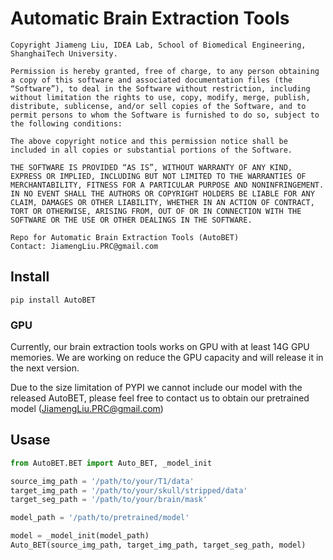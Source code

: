 # Automatic Brain Extraction Tools
```shell
Copyright Jiameng Liu, IDEA Lab, School of Biomedical Engineering, ShanghaiTech University.

Permission is hereby granted, free of charge, to any person obtaining a copy of this software and associated documentation files (the “Software”), to deal in the Software without restriction, including without limitation the rights to use, copy, modify, merge, publish, distribute, sublicense, and/or sell copies of the Software, and to permit persons to whom the Software is furnished to do so, subject to the following conditions:

The above copyright notice and this permission notice shall be included in all copies or substantial portions of the Software.

THE SOFTWARE IS PROVIDED “AS IS”, WITHOUT WARRANTY OF ANY KIND, EXPRESS OR IMPLIED, INCLUDING BUT NOT LIMITED TO THE WARRANTIES OF MERCHANTABILITY, FITNESS FOR A PARTICULAR PURPOSE AND NONINFRINGEMENT. IN NO EVENT SHALL THE AUTHORS OR COPYRIGHT HOLDERS BE LIABLE FOR ANY CLAIM, DAMAGES OR OTHER LIABILITY, WHETHER IN AN ACTION OF CONTRACT, TORT OR OTHERWISE, ARISING FROM, OUT OF OR IN CONNECTION WITH THE SOFTWARE OR THE USE OR OTHER DEALINGS IN THE SOFTWARE.

Repo for Automatic Brain Extraction Tools (AutoBET)
Contact: JiamengLiu.PRC@gmail.com
```

## Install
`pip install AutoBET`

### GPU
Currently, our brain extraction tools works on GPU with at least 14G GPU memories. We are working on reduce the GPU capacity and will release it in the next version.

Due to the size limitation of PYPI we cannot include our model with the released AutoBET, please feel free to contact us to obtain our pretrained model (JiamengLiu.PRC@gmail.com)

## Usase

```python
from AutoBET.BET import Auto_BET, _model_init

source_img_path = '/path/to/your/T1/data'
target_img_path = '/path/to/your/skull/stripped/data'
target_seg_path = '/path/to/your/brain/mask'

model_path = '/path/to/pretrained/model'

model = _model_init(model_path)
Auto_BET(source_img_path, target_img_path, target_seg_path, model)
```